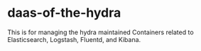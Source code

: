 # daas-of-the-hydra
This is for managing the hydra maintained Containers related to Elasticsearch, Logstash, Fluentd, and Kibana.

